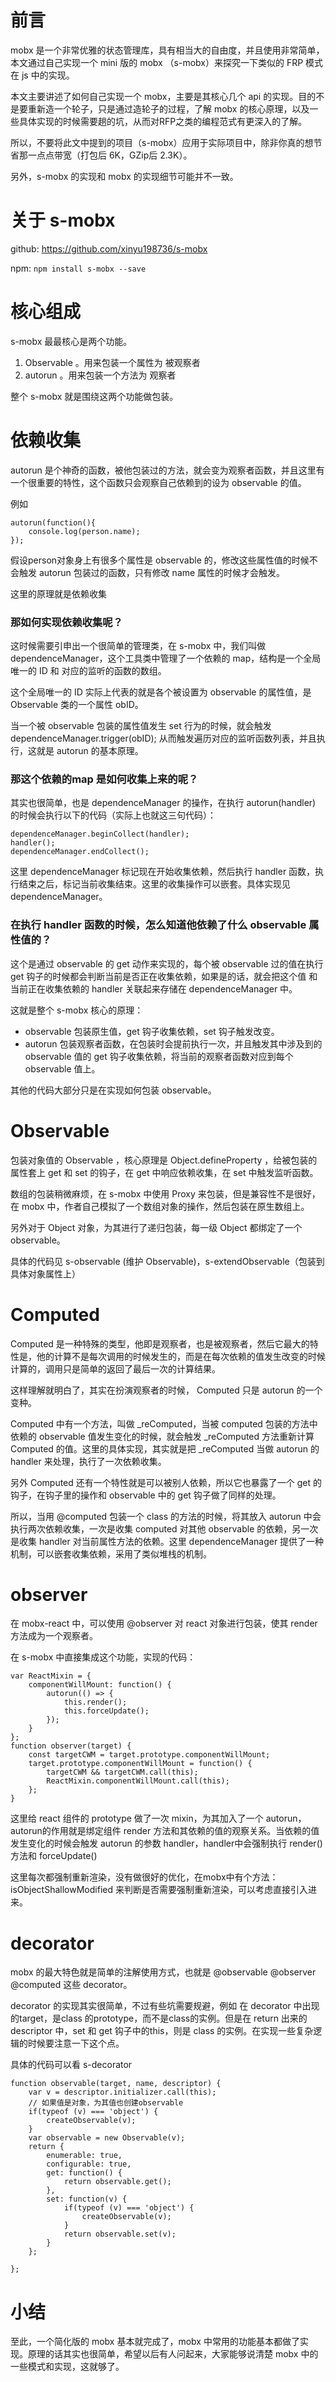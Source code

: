# 前言

mobx 是一个非常优雅的状态管理库，具有相当大的自由度，并且使用非常简单，本文通过自己实现一个 mini 版的 mobx （s-mobx）来探究一下类似的 FRP 模式在 js 中的实现。

本文主要讲述了如何自己实现一个 mobx，主要是其核心几个 api 的实现。目的不是要重新造一个轮子，只是通过造轮子的过程，了解 mobx 的核心原理，以及一些具体实现的时候需要趟的坑，从而对RFP之类的编程范式有更深入的了解。

所以，不要将此文中提到的项目（s-mobx）应用于实际项目中，除非你真的想节省那一点点带宽（打包后 6K，GZip后 2.3K）。

另外，s-mobx 的实现和 mobx 的实现细节可能并不一致。

# 关于 s-mobx

github: https://github.com/xinyu198736/s-mobx

npm: `npm install s-mobx --save`


# 核心组成

s-mobx 最最核心是两个功能。

1. Observable 。用来包装一个属性为 被观察者
2. autorun 。用来包装一个方法为 观察者

整个 s-mobx 就是围绕这两个功能做包装。

# 依赖收集

autorun 是个神奇的函数，被他包装过的方法，就会变为观察者函数，并且这里有一个很重要的特性，这个函数只会观察自己依赖到的设为 observable 的值。

例如

```
autorun(function(){
    console.log(person.name);
});

```
假设person对象身上有很多个属性是 observable 的，修改这些属性值的时候不会触发 autorun 包装过的函数，只有修改 name 属性的时候才会触发。

这里的原理就是依赖收集

### 那如何实现依赖收集呢？

这时候需要引申出一个很简单的管理类，在 s-mobx 中，我们叫做 dependenceManager，这个工具类中管理了一个依赖的 map，结构是一个全局唯一的 ID 和 对应的监听的函数的数组。

这个全局唯一的 ID 实际上代表的就是各个被设置为 observable 的属性值，是 Observable 类的一个属性 obID。

当一个被 observable 包装的属性值发生 set 行为的时候，就会触发 dependenceManager.trigger(obID); 从而触发遍历对应的监听函数列表，并且执行，这就是 autorun 的基本原理。

### 那这个依赖的map 是如何收集上来的呢？

其实也很简单，也是 dependenceManager 的操作，在执行 autorun(handler) 的时候会执行以下的代码（实际上也就这三句代码）：

```
dependenceManager.beginCollect(handler);
handler();
dependenceManager.endCollect();
```
这里 dependenceManager 标记现在开始收集依赖，然后执行 handler 函数，执行结束之后，标记当前收集结束。这里的收集操作可以嵌套。具体实现见 dependenceManager。

### 在执行 handler 函数的时候，怎么知道他依赖了什么 observable 属性值的？

这个是通过 observable 的 get 动作来实现的，每个被 observable 过的值在执行 get 钩子的时候都会判断当前是否正在收集依赖，如果是的话，就会把这个值 和 当前正在收集依赖的 handler 关联起来存储在 dependenceManager 中。

这就是整个 s-mobx 核心的原理：

* observable 包装原生值，get 钩子收集依赖，set 钩子触发改变。
* autorun 包装观察者函数，在包装时会提前执行一次，并且触发其中涉及到的 observable 值的 get 钩子收集依赖，将当前的观察者函数对应到每个 observable 值上。

其他的代码大部分只是在实现如何包装 observable。

# Observable

包装对象值的 Observable ，核心原理是 Object.defineProperty ，给被包装的属性套上 get 和 set 的钩子，在 get 中响应依赖收集，在 set 中触发监听函数。

数组的包装稍微麻烦，在 s-mobx 中使用 Proxy 来包装，但是兼容性不是很好，在 mobx 中，作者自己模拟了一个数组对象的操作，然后包装在原生数组上。

另外对于 Object 对象，为其进行了递归包装，每一级 Object 都绑定了一个 observable。

具体的代码见 s-observable (维护 Observable)，s-extendObservable（包装到具体对象属性上）

# Computed

Computed 是一种特殊的类型，他即是观察者，也是被观察者，然后它最大的特性是，他的计算不是每次调用的时候发生的，而是在每次依赖的值发生改变的时候计算的，调用只是简单的返回了最后一次的计算结果。

这样理解就明白了，其实在扮演观察者的时候， Computed 只是 autorun 的一个变种。

Computed 中有一个方法，叫做 _reComputed，当被 computed 包装的方法中依赖的 observable 值发生变化的时候，就会触发 _reComputed 方法重新计算 Computed 的值。这里的具体实现，其实就是把 _reComputed 当做 autorun 的handler 来处理，执行了一次依赖收集。

另外 Computed 还有一个特性就是可以被别人依赖，所以它也暴露了一个 get 的钩子，在钩子里的操作和 observable 中的 get 钩子做了同样的处理。

所以，当用 @computed 包装一个 class 的方法的时候，将其放入 autorun 中会执行两次依赖收集，一次是收集 computed 对其他 observable 的依赖，另一次是收集 handler 对当前属性方法的依赖。这里 dependenceManager 提供了一种机制，可以嵌套收集依赖，采用了类似堆栈的机制。

# observer

在 mobx-react 中，可以使用 @observer 对 react 对象进行包装，使其 render 方法成为一个观察者。

在 s-mobx 中直接集成这个功能，实现的代码：

```
var ReactMixin = {
    componentWillMount: function() {
        autorun(() => {
            this.render();
            this.forceUpdate();
        });
    }
};
function observer(target) {
    const targetCWM = target.prototype.componentWillMount;
    target.prototype.componentWillMount = function() {
        targetCWM && targetCWM.call(this);
        ReactMixin.componentWillMount.call(this);
    };
}
```

这里给 react 组件的 prototype 做了一次 mixin，为其加入了一个 autorun，autorun的作用就是绑定组件 render 方法和其依赖的值的观察关系。当依赖的值发生变化的时候会触发 autorun 的参数 handler，handler中会强制执行 render() 方法和 forceUpdate()

这里每次都强制重新渲染，没有做很好的优化，在mobx中有个方法：isObjectShallowModified 来判断是否需要强制重新渲染，可以考虑直接引入进来。

# decorator

mobx 的最大特色就是简单的注解使用方式，也就是 @observable @observer @computed 这些 decorator。

decorator 的实现其实很简单，不过有些坑需要规避，例如 在 decorator 中出现的target，是class 的prototype，而不是class的实例。但是在 return 出来的 descriptor 中，set 和 get 钩子中的this，则是 class 的实例。在实现一些复杂逻辑的时候要注意一下这个点。

具体的代码可以看 s-decorator

```
function observable(target, name, descriptor) {
    var v = descriptor.initializer.call(this);
    // 如果值是对象，为其值也创建observable
    if(typeof (v) === 'object') {
        createObservable(v);
    }
    var observable = new Observable(v);
    return {
        enumerable: true,
        configurable: true,
        get: function() {
            return observable.get();
        },
        set: function(v) {
            if(typeof (v) === 'object') {
                createObservable(v);
            }
            return observable.set(v);
        }
    };

};
```

# 小结

至此，一个简化版的 mobx 基本就完成了，mobx 中常用的功能基本都做了实现。原理的话其实也很简单，希望以后有人问起来，大家能够说清楚 mobx 中的一些模式和实现，这就够了。
